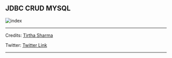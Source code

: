 ## JDBC CRUD MYSQL

![index](https://user-images.githubusercontent.com/45147588/110810570-ee105b80-82ab-11eb-86ce-ea17ec521414.jpeg)

----

Credits: [Tirtha Sharma](https://github.com/genze121 "Tirtha Sharma")

Twitter: [Twitter Link](https://x.com/tirthagenze121 "Tirtha Sharma")

---


